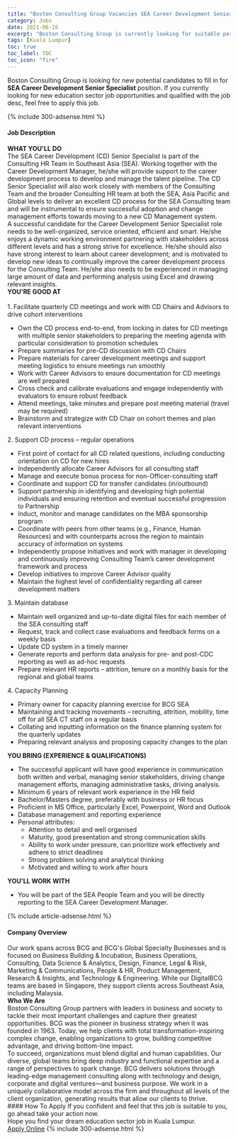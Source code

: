 ```yaml
---
title: "Boston Consulting Group Vacancies SEA Career Development Senior Specialist" 
category: Jobs 
date: 2021-06-16 
excerpt: "Boston Consulting Group is currently looking for suitable person to fill in the SEA Career Development Senior Specialist which positioned at Kuala Lumpur" 
tags: [Kuala Lumpur] 
toc: true 
toc_label: TOC 
toc_icon: "fire" 
--- 
```


<p>Boston Consulting Group is looking for new potential candidates to fill in for <b>SEA Career Development Senior Specialist</b> position. If you currently looking for new education sector job opportunities and qualified with the job desc, feel free to apply this job.
</p>{% include 300-adsense.html %} 
<div><div><h4>Job Description</h4></div><div><div><span><div><div><strong>WHAT YOU'LL DO</strong></div><div>The SEA Career Development (CD) Senior Specialist is part of the Consulting HR Team in Southeast Asia (SEA). Working together with the Career Development Manager, he/she will provide support to the career development process to develop and manage the talent pipeline. The CD Senior Specialist will also work closely with members of the Consulting Team and the broader Consulting HR team at both the SEA, Asia Pacific and Global levels to deliver an excellent CD process for the SEA Consulting team and will be instrumental to ensure successful adoption and change management efforts towards moving to a new CD Management system.</div><div>A successful candidate for the Career Development Senior Specialist role needs to be well-organized, service oriented, efficient and smart. He/she enjoys a dynamic working environment partnering with stakeholders across different levels and has a strong strive for excellence. He/she should also have strong interest to learn about career development; and is motivated to develop new ideas to continually improve the career development process for the Consulting Team. He/she also needs to be experienced in managing large amount of data and performing analysis using Excel and drawing relevant insights.</div><div><strong>YOU'RE GOOD AT</strong></div><div><br>1. Facilitate quarterly CD meetings and work with CD Chairs and Advisors to drive cohort interventions</div><ul><li>Own the CD process end-to-end, from locking in dates for CD meetings with multiple senior stakeholders to preparing the meeting agenda with particular consideration to promotion schedules</li><li>Prepare summaries for pre-CD discussion with CD Chairs</li><li>Prepare materials for career development meetings and support meeting logistics to ensure meetings run smoothly</li><li>Work with Career Advisors to ensure documentation for CD meetings are well prepared</li><li>Cross check and calibrate evaluations and engage independently with evaluators to ensure robust feedback</li><li>Attend meetings, take minutes and prepare post meeting material (travel may be required)</li><li>Brainstorm and strategize with CD Chair on cohort themes and plan relevant interventions</li></ul><div>2. Support CD process &#8211; regular operations</div><ul><li>First point of contact for all CD related questions, including conducting orientation on CD for new hires</li><li>Independently allocate Career Advisors for all consulting staff</li><li>Manage and execute bonus process for non-Officer-consulting staff</li><li>Coordinate and support CD for transfer candidates (in/outbound)</li><li>Support partnership in identifying and developing high potential individuals and ensuring retention and eventual successful progression to Partnership</li><li>Induct, monitor and manage candidates on the MBA sponsorship program</li><li>Coordinate with peers from other teams (e.g., Finance, Human Resources) and with counterparts across the region to maintain accuracy of information on systems</li><li>Independently propose initiatives and work with manager in developing and continuously improving Consulting Team&#8217;s career development framework and process</li><li>Develop initiatives to improve Career Advisor quality</li><li>Maintain the highest level of confidentiality regarding all career development matters</li></ul><div>3. Maintain database</div><ul><li>Maintain well organized and up-to-date digital files for each member of the SEA consulting staff</li><li>Request, track and collect case evaluations and feedback forms on a weekly basis</li><li>Update CD system in a timely manner</li><li>Generate reports and perform data analysis for pre- and post-CDC reporting as well as ad-hoc requests</li><li>Prepare relevant HR reports &#8211; attrition, tenure on a monthly basis for the regional and global teams</li></ul><div>4. Capacity Planning</div><ul><li>Primary owner for capacity planning exercise for BCG SEA</li><li>Maintaining and tracking movements &#8211; recruiting, attrition, mobility, time off for all SEA CT staff on a regular basis</li><li>Collating and inputting information on the finance planning system for the quarterly updates</li><li>Preparing relevant analysis and proposing capacity changes to the plan</li></ul><div><strong>YOU BRING (EXPERIENCE &amp; QUALIFICATIONS)</strong></div><ul><li>The successful applicant will have good experience in communication both written and verbal, managing senior stakeholders, driving change management efforts, managing administrative tasks, driving analysis.</li><li>Minimum 6 years of relevant work experience in the HR field</li><li>Bachelor/Masters degree, preferably with business or HR focus</li><li>Proficient in MS Office, particularly Excel, Powerpoint, Word and Outlook</li><li>Database management and reporting experience</li><li>Personal attributes:<ul><li>Attention to detail and well organised</li><li>Maturity, good presentation and strong communication skills</li><li>Ability to work under pressure, can prioritize work effectively and adhere to strict deadlines</li><li>Strong problem solving and analytical thinking</li><li>Motivated and willing to work after hours</li></ul></li></ul><div><strong>YOU'LL WORK WITH</strong></div><ul><li>You will be part of the SEA People Team and you will be directly reporting to the SEA Career Development Manager.</li></ul></div></span></div></div></div> 
{% include article-adsense.html %} 
<div><div><h4>Company Overview</h4></div><div><div><span><div><div>
	Our work spans across BCG and BCG's Global Specialty Businesses and is focused on Business Building &amp; Incubation, Business Operations, Consulting, Data Science &amp; Analytics, Design, Finance, Legal &amp; Risk, Marketing &amp; Communications, People &amp; HR, Product Management, Research &amp; Insights, and Technology &amp; Engineering. While our DigitalBCG teams are based in Singapore, they support clients across Southeast Asia, including Malaysia.</div>
<div>
<strong>Who We Are</strong></div>
<div>
	Boston Consulting Group partners with leaders in business and society to tackle their most important challenges and capture their greatest opportunities. BCG was the pioneer in business strategy when it was founded in 1963. Today, we help clients with total transformation-inspiring complex change, enabling organizations to grow, building competitive advantage, and driving bottom-line impact.</div>
<div>
	To succeed, organizations must blend digital and human capabilities. Our diverse, global teams bring deep industry and functional expertise and a range of perspectives to spark change. BCG delivers solutions through leading-edge management consulting along with technology and design, corporate and digital ventures&#8212;and business purpose. We work in a uniquely collaborative model across the firm and throughout all levels of the client organization, generating results that allow our clients to thrive.</div></div></span></div></div></div> 
#### How To Apply 
If you confident and feel that this job is suitable to you, go ahead take your action now. <br/> 
Hope you find your dream education sector job in Kuala Lumpur. <br/> 
<a href="https://www.jobstreet.com.my/en/job/sea-career-development-senior-specialist-4592212?jobId=jobstreet-my-job-4592212" class="btn btn--info" target="_blank" rel="nofollow noopenner">Apply Online</a> 
{% include 300-adsense.html %} 